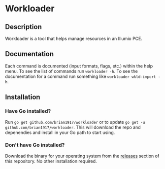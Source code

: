 # Workloader

## Description
Workloader is a tool that helps manage resources in an Illumio PCE.

## Documentation
Each command is documented (input formats, flags, etc.) within the help menu. To see the list of commands run `workloader -h`. To see the documentation for a command run something like `workloader wkld-import -h`.

## Installation

### Have Go installed?
Run `go get github.com/brian1917/workloader` or to update `go get -u github.com/brian1917/workloader`. This will download the repo and depenendies and install in your Go path to start using.

### Don't have Go installed?
Download the binary for your operating system from the [releases](https://github.com/brian1917/workloader/releases) section of this repository. No other installation required.
